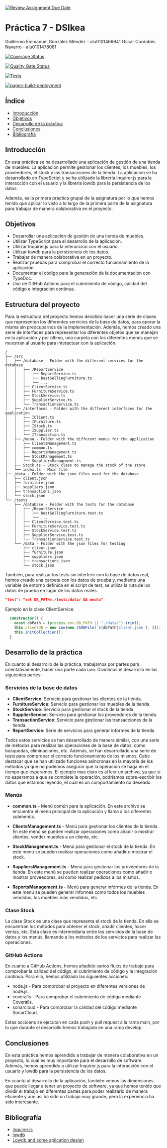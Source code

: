 [![Review Assignment Due Date](https://classroom.github.com/assets/deadline-readme-button-24ddc0f5d75046c5622901739e7c5dd533143b0c8e959d652212380cedb1ea36.svg)](https://classroom.github.com/a/a4IaLRGZ)

# Práctica 7 - DSIkea

Guillermo Emmanuel González Méndez - alu0101466941
Oscar Cordobés Navarro - alu0101478081

[![Coverage Status](https://coveralls.io/repos/github/ULL-ESIT-INF-DSI-2324/ull-esit-inf-dsi-23-24-prct07-dsikea-datamodel-groupd/badge.svg?branch=main)](https://coveralls.io/github/ULL-ESIT-INF-DSI-2324/ull-esit-inf-dsi-23-24-prct07-dsikea-datamodel-groupd?branch=main)

[![Quality Gate Status](https://sonarcloud.io/api/project_badges/measure?project=ULL-ESIT-INF-DSI-2324_ull-esit-inf-dsi-23-24-prct07-dsikea-datamodel-groupd&metric=alert_status)](https://sonarcloud.io/summary/new_code?id=ULL-ESIT-INF-DSI-2324_ull-esit-inf-dsi-23-24-prct07-dsikea-datamodel-groupd)

[![Tests](https://github.com/ULL-ESIT-INF-DSI-2324/ull-esit-inf-dsi-23-24-prct07-dsikea-datamodel-groupd/actions/workflows/node.js.yml/badge.svg)](https://github.com/ULL-ESIT-INF-DSI-2324/ull-esit-inf-dsi-23-24-prct07-dsikea-datamodel-groupd/actions/workflows/node.js.yml)

[![pages-build-deployment](https://github.com/ULL-ESIT-INF-DSI-2324/ull-esit-inf-dsi-23-24-prct07-dsikea-datamodel-groupd/actions/workflows/pages/pages-build-deployment/badge.svg?branch=main)](https://github.com/ULL-ESIT-INF-DSI-2324/ull-esit-inf-dsi-23-24-prct07-dsikea-datamodel-groupd/actions/workflows/pages/pages-build-deployment)

## Índice

- [Introducción](#introducción)
- [Objetivos](#objetivos)
- [Desarrollo de la práctica](#desarrollo-de-la-práctica)
- [Conclusiones](#conclusiones)
- [Bibliografía](#bibliografía)

## Introducción
En esta práctica se ha desarrollado una aplicación de gestión de una tienda de muebles. La aplicación permite gestionar los clientes, los muebles, los proveedores, el stock y las transacciones de la tienda. La aplicación se ha desarrollado en TypeScript y se ha utilizado la librería Inquirer.js para la interacción con el usuario y la librería lowdb para la persistencia de los datos. 

Además, es la primera práctica grupal de la asignatura por lo que hemos tenido que aplicar lo visto a lo largo de la primera parte de la asignatura para trabajar de manera colaborativa en el proyecto.

## Objetivos
- Desarrollar una aplicación de gestión de una tienda de muebles.
- Utilizar TypeScript para el desarrollo de la aplicación.
- Utilizar Inquirer.js para la interacción con el usuario.
- Utilizar lowdb para la persistencia de los datos.
- Trabajar de manera colaborativa en un proyecto.
- Realizar pruebas para comprobar el correcto funcionamiento de la aplicación.
- Documentar el código para la generación de la documentación con TypeDoc.
- Uso de GitHub Actions para el cubrimiento de código, calidad del código e integración continua.

## Estructura del proyecto
Para la estructura del proyecto hemos decidido hacer una serie de clases que representen los diferentes servicios de la base de datos, para operar la misma sin preocuparnos de la implementación. Además, hemos creado una serie de interfaces para representar los diferentes objetos que se manejan en la aplicación y por último, una carpeta con los diferentes menús que se muestran al usuario para interactuar con la aplicación. 

```
/
├── /src
│   ├── /database - Folder with the different services for the database
│   │   ├── /ReportService
│   │   │   ├── ReportService.ts
│   │   │   ├── bestSellingFurniture.ts
│   │   │   └── ...
│   │   ├── ClientService.ts
│   │   ├── FurnitureService.ts
│   │   ├── StockService.ts
│   │   ├── SupplierService.ts
│   │   └── TransactionService.ts
│   ├── /interfaces - Folder with the different interfaces for the application
│   │   ├── IClient.ts
│   │   ├── IFurniture.ts
│   │   ├── IStock.ts
│   │   ├── ISupplier.ts
│   │   └── ITransaction.ts
│   ├── /menu - Folder with the different menus for the application
│   │   ├── ClientsManagement.ts
│   │   ├── common.ts
│   │   ├── ReportsManagement.ts
│   │   ├── StockManagement.ts
│   │   └── SuppliersManagement.ts
│   ├── Stock.ts - Stock class to manage the stock of the store
│   └── index.ts - Main file
├── /data - Folder with the json files used for the database
│   ├── client.json
│   ├── furniture.json
│   ├── suppliers.json
│   ├── transactions.json
│   └── stock.json
└── /tests
    ├── /database - Folder with the tests for the database
    │   ├── /ReportService
    │   │   ├── bestSellingFurniture.test.ts
    │   │   └── ...
    │   ├── ClientService.test.ts
    │   ├── FurnitureService.test.ts
    │   ├── StockService.test.ts
    │   ├── SupplierService.test.ts
    │   └── TransactionService.test.ts
    └── /data - Folder with the json files for testing
        ├── client.json
        ├── furniture.json
        ├── suppliers.json
        ├── transactions.json
        └── stock.json
```

También, para realizar los tests sin interferir con la base de datos real, hemos creado una carpeta con los datos de prueba y, mediante una variable de entorno definida en el script de test, se utiliza la ruta de los datos de prueba en lugar de los datos reales.
```json
"test": "set DB_PATH=./tests/data/ && mocha"
```

Ejemplo en la clase ClientService:
```typescript
  constructor() {
    const dbPath = (process.env.DB_PATH || "./data/").trim();
    this.clientDB = new Low(new JSONFile(`${dbPath}client.json`), []);
    this.initCollection();
  }
```

## Desarrollo de la práctica
En cuanto al desarrollo de la práctica, trabajamos por partes para, orientativamente, hacer una parte cada uno. Dividimos el desarrollo en las siguientes partes:

### Servicios de la base de datos
- **ClientService**: Servicio para gestionar los clientes de la tienda.
- **FurnitureService**: Servicio para gestionar los muebles de la tienda.
- **StockService**: Servicio para gestionar el stock de la tienda.
- **SupplierService**: Servicio para gestionar los proveedores de la tienda.
- **TransactionService**: Servicio para gestionar las transacciones de la tienda.
- **ReportService**: Serie de servicios para generar informes de la tienda.

Todos estos servicios se han desarrollado de manera similar, con una serie de métodos para realizar las operaciones de la base de datos, como búsquedas, eliminaciones, etc. Además, se han desarrollado una serie de tests para comprobar el correcto funcionamiento de los mismos. Cabe destacar que se han utilizado funciones asíncronas en la mayoría de los métodos ya que no podemos asegurar que la operación se haga en el tiempo que esperamos. El ejemplo mas claro es al leer un archivo, ya que si no esperamos a que se complete la operación, podríamos sobre-escribir los datos que estamos leyendo, el cual es un comportamiento no deseado.

### Menús
- **common.ts** - Menú común para la aplicación. En este archivo se encuentra el menú principal de la aplicación y llama a los diferentes submenús.

- **ClientsManagement.ts** - Menú para gestionar los clientes de la tienda. En este menú se pueden realizar operaciones como añadir o mostrar clientes, vender muebles a un cliente, etc.

- **StockManagement.ts** - Menú para gestionar el stock de la tienda. En este menú se pueden realizar operaciones como añadir o mostrar el stock.

- **SuppliersManagement.ts** - Menú para gestionar los proveedores de la tienda. En este menú se pueden realizar operaciones como añadir o mostrar proveedores, así como realizar pedidos a los mismos.

- **ReportsManagement.ts** - Menú para generar informes de la tienda. En este menú se pueden generar informes como todos los muebles vendidos, los muebles más vendidos, etc.

### Clase Stock
La clase Stock es una clase que representa el stock de la tienda. En ella se encuentran los métodos para obtener el stock, añadir clientes, hacer ventas, etc. Esta clase es intermediaria entre los servicios de la base de datos y los menús, llamando a los métodos de los servicios para realizar las operaciones.

### GitHub Actions
En cuanto a GitHub Actions, hemos añadido varios flujos de trabajo para comprobar la calidad del código, el cubrimiento de código y la integración continua. Para ello, hemos utilizado las siguientes acciones:

- node.js - Para comprobar el proyecto en diferentes versiones de node.js.
- coveralls - Para comprobar el cubrimiento de código mediante Coveralls.
- sonarcloud - Para comprobar la calidad del código mediante SonarCloud.

Estas accioens se ejecutan en cada push y pull request a la rama main, por lo que durante el desarrollo hemos trabajado en una rama develop.

## Conclusiones
En esta práctica hemos aprendido a trabajar de manera colaborativa en un proyecto, lo cual es muy importante para el desarrollo de software. Además, hemos aprendido a utilizar Inquirer.js para la interacción con el usuario y lowdb para la persistencia de los datos. 

En cuanto al desarrollo de la aplicación, también vemos las dimensiones que puede llegar a tener un proyecto de software, ya que hemos tenido que dividir el trabajo en diferentes partes para poder realizarlo de manera eficiente y aun así ha sido un trabajo muy grande, pero la experiencia ha sido interesante.

## Bibliografía
- [Inquirer.js](https://www.npmjs.com/package/inquirer)
- [lowdb](https://www.npmjs.com/package/lowdb)
- [Lowdb and some aplication design](https://appliedtechnology.github.io/protips/lowdb.html)